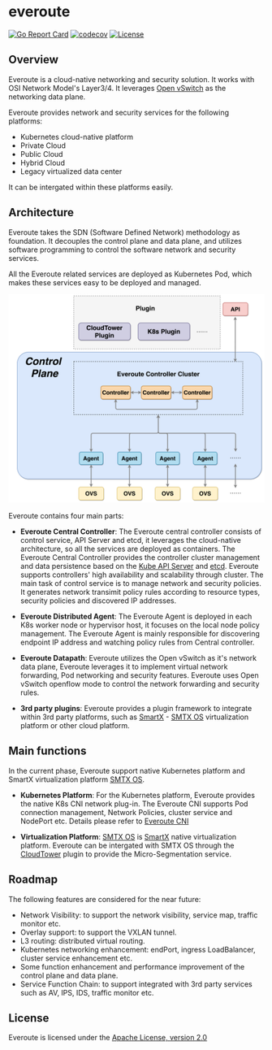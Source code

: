 # everoute

[![Go Report Card](https://goreportcard.com/badge/github.com/everoute/everoute)](https://goreportcard.com/report/github.com/everoute/everoute)
[![codecov](https://codecov.io/gh/everoute/everoute/branch/main/graph/badge.svg)](https://codecov.io/gh/everoute/everoute)
[![License](https://img.shields.io/badge/license-Apache%202.0-brightgreen.svg)](https://github.com/everoute/everoute/blob/main/LICENSE)

## Overview

Everoute is a cloud-native networking and security solution.
It works with OSI Network Model's Layer3/4. It leverages [Open vSwitch](https://www.openvswitch.org)
as the networking data plane.

Everoute provides network and security services for the following platforms:
* Kubernetes cloud-native platform
* Private Cloud
* Public Cloud
* Hybrid Cloud
* Legacy virtualized data center

It can be intergated within these platforms easily.

## Architecture

Everoute takes the SDN (Software Defined Network) methodology as foundation.
It decouples the control plane and data plane, and utilizes software programming
to control the software network and security services.

All the Everoute related services are deployed as Kubernetes Pod, which makes
these services easy to be deployed and managed.

<p align='center'>
<img src="docs/assets/everoute_arch.svg.png" width="550" alt="Everoute Architecture">
</p>

Everoute contains four main parts:

* **Everoute Central Controller**: The Everoute central controller consists of
control service, API Server and etcd, it leverages the cloud-native
architecture, so all the services are deployed as containers. The Everoute
Central Controller provides the controller cluster management and data persistence
based on the [Kube API Server](https://github.com/kubernetes/apiserver)
and [etcd](https://etcd.io). Everoute supports controllers' high availability
and scalability through cluster.
The main task of control service is to manage network and security policies.
It generates network transimit policy rules according to resource types,
security policies and discovered IP addresses.

* **Everoute Distributed Agent**: The Everoute Agent is deployed in each
K8s worker node or hypervisor host, it focuses on the local node policy management.
The Everoute Agent is mainly responsible for discovering endpoint IP address and
watching policy rules from Central controller.

* **Everoute Datapath**: Everoute utilizes the Open vSwitch as it's network
data plane, Everoute leverages it to implement virtual network forwarding, Pod
networking and security features. Everoute uses Open vSwitch openflow mode to
control the network forwarding and security rules.

* **3rd party plugins**: Everoute provides a plugin framework to integrate
within 3rd party platforms, such as [SmartX](https://www.smartx.com/global) -
[SMTX OS](https://www.smartx.com/global/smtx-os) virtualization platform or other
cloud platform.


## Main functions

In the current phase, Everoute support native Kubernetes platform and
SmartX virtualization platform [SMTX OS](https://www.smartx.com/global/smtx-os).

* **Kubernetes Platform**: For the Kubernetes platform, Everoute provides
the native K8s CNI network plug-in. The Everoute CNI supports Pod connection
management, Network Policies, cluster service and NodePort etc. Details please
refer to [Everoute CNI](https://github.com/everoute/everoute/blob/main/docs/cni/README.md) 

* **Virtualization Platform**: [SMTX OS](https://www.smartx.com/global/smtx-os)
is [SmartX](https://www.smartx.com/global) native virtualization platform.
Everoute can be intergated with SMTX OS through the
[CloudTower](https://www.smartx.com/global/cloud-tower) plugin to provide the
Micro-Segmentation service.

## Roadmap

The following features are considered for the near future:
* Network Visibility: to support the network visibility, service map, traffic
monitor etc.
* Overlay support: to support the VXLAN tunnel.
* L3 routing: distributed virtual routing.
* Kubernetes networking enhancement: endPort, ingress LoadBalancer, cluster
service enhancement etc.
* Some function enhancement and performance improvement of the control plane
and data plane.
* Service Function Chain: to support integrated with 3rd party services such
as AV, IPS, IDS, traffic monitor etc.

## License

Everoute is licensed under the [Apache License, version 2.0](LICENSE)